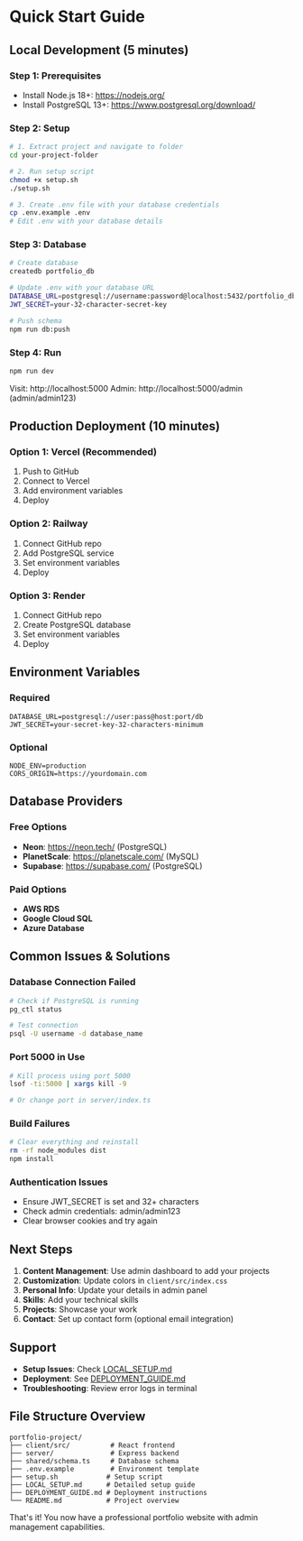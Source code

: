 # Quick Start Guide

## Local Development (5 minutes)

### Step 1: Prerequisites
- Install Node.js 18+: https://nodejs.org/
- Install PostgreSQL 13+: https://www.postgresql.org/download/

### Step 2: Setup
```bash
# 1. Extract project and navigate to folder
cd your-project-folder

# 2. Run setup script
chmod +x setup.sh
./setup.sh

# 3. Create .env file with your database credentials
cp .env.example .env
# Edit .env with your database details
```

### Step 3: Database
```bash
# Create database
createdb portfolio_db

# Update .env with your database URL
DATABASE_URL=postgresql://username:password@localhost:5432/portfolio_db
JWT_SECRET=your-32-character-secret-key

# Push schema
npm run db:push
```

### Step 4: Run
```bash
npm run dev
```

Visit: http://localhost:5000
Admin: http://localhost:5000/admin (admin/admin123)

## Production Deployment (10 minutes)

### Option 1: Vercel (Recommended)
1. Push to GitHub
2. Connect to Vercel
3. Add environment variables
4. Deploy

### Option 2: Railway
1. Connect GitHub repo
2. Add PostgreSQL service
3. Set environment variables
4. Deploy

### Option 3: Render
1. Connect GitHub repo
2. Create PostgreSQL database
3. Set environment variables
4. Deploy

## Environment Variables

### Required
```env
DATABASE_URL=postgresql://user:pass@host:port/db
JWT_SECRET=your-secret-key-32-characters-minimum
```

### Optional
```env
NODE_ENV=production
CORS_ORIGIN=https://yourdomain.com
```

## Database Providers

### Free Options
- **Neon**: https://neon.tech/ (PostgreSQL)
- **PlanetScale**: https://planetscale.com/ (MySQL)
- **Supabase**: https://supabase.com/ (PostgreSQL)

### Paid Options
- **AWS RDS**
- **Google Cloud SQL**
- **Azure Database**

## Common Issues & Solutions

### Database Connection Failed
```bash
# Check if PostgreSQL is running
pg_ctl status

# Test connection
psql -U username -d database_name
```

### Port 5000 in Use
```bash
# Kill process using port 5000
lsof -ti:5000 | xargs kill -9

# Or change port in server/index.ts
```

### Build Failures
```bash
# Clear everything and reinstall
rm -rf node_modules dist
npm install
```

### Authentication Issues
- Ensure JWT_SECRET is set and 32+ characters
- Check admin credentials: admin/admin123
- Clear browser cookies and try again

## Next Steps

1. **Content Management**: Use admin dashboard to add your projects
2. **Customization**: Update colors in `client/src/index.css`
3. **Personal Info**: Update your details in admin panel
4. **Skills**: Add your technical skills
5. **Projects**: Showcase your work
6. **Contact**: Set up contact form (optional email integration)

## Support

- **Setup Issues**: Check [LOCAL_SETUP.md](LOCAL_SETUP.md)
- **Deployment**: See [DEPLOYMENT_GUIDE.md](DEPLOYMENT_GUIDE.md)
- **Troubleshooting**: Review error logs in terminal

## File Structure Overview

```
portfolio-project/
├── client/src/          # React frontend
├── server/              # Express backend
├── shared/schema.ts     # Database schema
├── .env.example         # Environment template
├── setup.sh            # Setup script
├── LOCAL_SETUP.md      # Detailed setup guide
├── DEPLOYMENT_GUIDE.md # Deployment instructions
└── README.md           # Project overview
```

That's it! You now have a professional portfolio website with admin management capabilities.